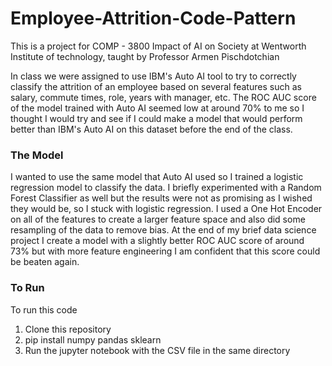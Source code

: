 # Employee-Attrition-Code-Pattern
This is a project for COMP - 3800 Impact of AI on Society at Wentworth Institute of technology, taught by Professor Armen Pischdotchian

In class we were assigned to use IBM's Auto AI tool to try to correctly classify the attrition of an employee based on several features such as salary, commute times, role, years with manager, etc. The ROC AUC score of the model trained with Auto AI seemed low at around 70% to me so I thought I would try and see if I could make a model that would perform better than IBM's Auto AI on this dataset before the end of the class.

### The Model
I wanted to use the same model that Auto AI used so I trained a logistic regression model to classify the data. I briefly experimented with a Random Forest Classifier as well but the results were not as promising as I wished they would be, so I stuck with logistic regression. I used a One Hot Encoder on all of the features to create a larger feature space and also did some resampling of the data to remove bias. At the end of my brief data science project I create a model with a slightly better ROC AUC score of around 73% but with more feature engineering I am confident that this score could be beaten again.  

### To Run
To run this code
1. Clone this repository
2. pip install numpy pandas sklearn
3. Run the jupyter notebook with the CSV file in the same directory
